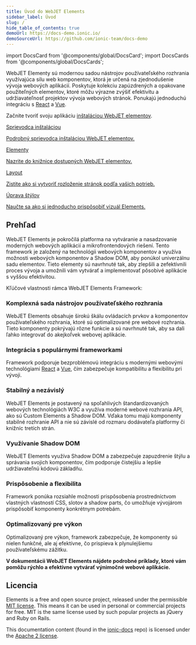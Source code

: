 ```yaml
---
title: Úvod do WebJET Elements
sidebar_label: Úvod
slug: /
hide_table_of_contents: true
demoUrl: https://docs-demo.ionic.io/
demoSourceUrl: https://github.com/ionic-team/docs-demo
---
```


import DocsCard from '@components/global/DocsCard';
import DocsCards from '@components/global/DocsCards';

<head>
  <title>Moderná sada nástrojov používateľského rozhrania založená na web komponentoch</title>
  <meta
    name="description"
    content="WebJET Elementy sú modernou sadou nástrojov používateľského rozhrania založená na web komponentoch, ktorá je určená na zjednodušenie vývoja webových aplikácií."
  />
  <link rel="canonical" href="https://ionicframework.com/docs" />
  <link rel="alternate" href="https://ionicframework.com/docs" hreflang="x-default" />
  <link rel="alternate" href="https://ionicframework.com/docs" hreflang="en" />
  <meta property="og:url" content="https://ionicframework.com/docs" />
  <link rel="stylesheet" href="./../static/wj-elementy/style.css" />
    <style>{`
    docs-cards > a{
      display: flex;
    }
  `}</style>
  <script type="module" src="https://cdn.jsdelivr.net/gh/lencys/wj-elements@e5cdd8566b4acaad5c11040bfbb4e09e170074c9/wj-master.js"></script>
</head>

WebJET Elementy sú modernou sadou nástrojov používateľského rozhrania využívajúca silu web komponentov, ktorá je určená na zjednodušenie vývoja webových aplikácií. Poskytuje kolekciu zapúzdrených a opakovane použiteľných elementov, ktoré môžu výrazne zvýšiť efektivitu a udržiavateľnosť projektov vývoja webových stránok.
Ponukajú jednoduchú integráciu s [React](react.md) a [Vue](vue/overview.md).

Začnite tvoriť svoju aplikáciu [inštaláciou WebJET elementov](intro/cli.md).

<intro-end />

<DocsCards>

 <a href="intro/install">
    <wj-card>
      <wj-card-header>
          <wj-icon name="world-download" size="large"></wj-icon>
          <wj-card-title>Sprievodca inštaláciou</wj-card-title>
      </wj-card-header>
      <wj-card-content>
      <p>Podrobný sprievodca inštaláciou WebJET elementov.</p>
      </wj-card-content>
    </wj-card>
  </a>

 <a href="/components">
  <wj-card>
    <wj-card-header>
        <wj-icon name="layout-dashboard" size="large"></wj-icon>
        <wj-card-title href="intro/cli">Elementy</wj-card-title>
    </wj-card-header>
    <wj-card-content>
    <p>Nazrite do knižnice dostupných WebJET elementov.</p>
    </wj-card-content>
  </wj-card>
</a>

 <a href="/api/layout">
  <wj-card>
    <wj-card-header>
      <wj-icon name="layout" size="large"></wj-icon>
      <wj-card-title>Layout</wj-card-title>
    </wj-card-header>
    <wj-card-content>
    <p>Zistite ako si vytvoriť rozloženie stránok podľa vašich potrieb.</p>
    </wj-card-content>
  </wj-card>
</a>

 <a href="/theming/basics">
  <wj-card>
    <wj-card-header>
        <wj-icon name="brush" size="large"></wj-icon>
        <wj-card-title>Úprava štýlov</wj-card-title>
    </wj-card-header>
    <wj-card-content>
    <p>Naučte sa ako si jednoducho prispôsobiť vizuál Elements.</p>
    </wj-card-content>
  </wj-card>
</a>
</DocsCards>


## Prehľad

WebJET Elements je pokročilá platforma na vytváranie a nasadzovanie moderných webových aplikácií a mikrofrontendových riešení. Tento framework je založený na technológii webových komponentov a využíva možnosti webových komponentov a Shadow DOM, aby ponúkol univerzálnu sadu elementov. Tieto elementy sú navrhnuté tak, aby zlepšili a zefektívnili proces vývoja a umožnili vám vytvárať a implementovať pôsobivé aplikácie s vyššou efektivitou.

Kľúčové vlastnosti rámca WebJET Elements Framework:

### Komplexná sada nástrojov používateľského rozhrania
WebJET Elements obsahuje širokú škálu ovládacích prvkov a komponentov používateľského rozhrania, ktoré sú optimalizované pre webové rozhrania. Tieto komponenty pokrývajú rôzne funkcie a sú navrhnuté tak, aby sa dali ľahko integrovať do akejkoľvek webovej aplikácie.

### Integrácia s populárnymi frameworkami
Framework podporuje bezproblémovú integráciu s modernými webovými technológiami [React](react.md) a [Vue](vue/overview.md), čím zabezpečuje kompatibilitu a flexibilitu pri vývoji.

### Stabilný a nezávislý

WebJET Elements je postavený na spoľahlivých štandardizovaných webových technológiách W3C a využíva moderné webové rozhrania API, ako sú Custom Elements a Shadow DOM. Vďaka tomu majú komponenty stabilné rozhranie API a nie sú závislé od rozmaru dodávateľa platformy či knižníc tretích strán.

### Využívanie Shadow DOM
WebJET Elements využíva Shadow DOM a zabezpečuje zapuzdrenie štýlu a správania svojich komponentov, čím podporuje čistejšiu a lepšie udržiavateľnú kódovú základňu.

### Prispôsobenie a flexibilita
Framework ponúka rozsiahle možnosti prispôsobenia prostredníctvom vlastných vlastností CSS, slotov a shadow parts, čo umožňuje vývojárom prispôsobiť komponenty konkrétnym potrebám.

### Optimalizovaný pre výkon
Optimalizovaný pre výkon, framework zabezpečuje, že komponenty sú nielen funkčné, ale aj efektívne, čo prispieva k plynulejšiemu používateľskému zážitku.


**V dokumentácii WebJET Elements nájdete podrobné príklady, ktoré vám pomôžu rýchlo a efektívne vytvárať výnimočné webové aplikácie.**

## Licencia

Elements is a free and open source project, released under the permissible <a href="https://opensource.org/licenses/MIT" target="_blank">MIT license</a>. This means it can be used in personal or commercial projects for free. MIT is the same license used by such popular projects as jQuery and Ruby on Rails.

This documentation content (found in the <a href="https://github.com/ionic-team/ionic-docs" target="_blank">ionic-docs</a> repo) is licensed under the <a href="https://www.apache.org/licenses/LICENSE-2.0" target="_blank">Apache 2 license</a>.

